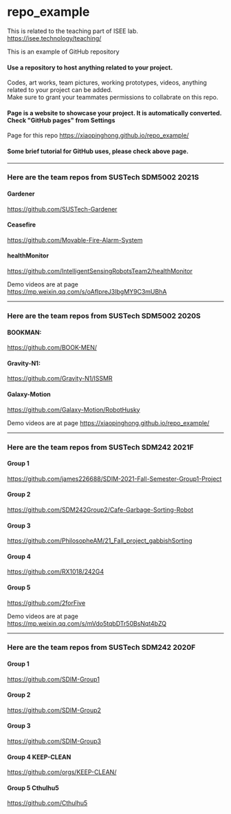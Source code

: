 # repo_example

This is related to the teaching part of ISEE lab. https://isee.technology/teaching/

This is an example of GitHub repository  
#### Use a repository to host anything related to your project.
Codes, art works, team pictures, working prototypes, videos, anything related to your project can be added.  
Make sure to grant your teammates permissions to collabrate on this repo.

#### Page is a website to showcase your project. It is automatically converted. Check "GitHub pages" from Settings
Page for this repo https://xiaopinghong.github.io/repo_example/  

#### Some brief tutorial for GitHub uses, please check above page.
------
### Here are the team repos from SUSTech SDM5002 2021S
#### Gardener
https://github.com/SUSTech-Gardener
#### Ceasefire
https://github.com/Movable-Fire-Alarm-System
#### healthMonitor
https://github.com/IntelligentSensingRobotsTeam2/healthMonitor

Demo videos are at page https://mp.weixin.qq.com/s/oAfIpreJ3IbgMY9C3mUBhA

------
### Here are the team repos from SUSTech SDM5002 2020S
#### BOOKMAN:  
https://github.com/BOOK-MEN/
#### Gravity-N1:  
https://github.com/Gravity-N1/ISSMR
#### Galaxy-Motion
https://github.com/Galaxy-Motion/RobotHusky

Demo videos are at page https://xiaopinghong.github.io/repo_example/  

------
### Here are the team repos from SUSTech SDM242 2021F
#### Group 1  
https://github.com/james226688/SDIM-2021-Fall-Semester-Group1-Project
#### Group 2 
https://github.com/SDM242Group2/Cafe-Garbage-Sorting-Robot
#### Group 3
https://github.com/PhilosopheAM/21_Fall_project_gabbishSorting
#### Group 4
https://github.com/RX1018/242G4
#### Group 5
https://github.com/2forFive

Demo videos are at page https://mp.weixin.qq.com/s/mVdo5tqbDTr50BsNqt4bZQ

------
### Here are the team repos from SUSTech SDM242 2020F
#### Group 1  
https://github.com/SDIM-Group1
#### Group 2 
https://github.com/SDIM-Group2
#### Group 3
https://github.com/SDIM-Group3
#### Group 4 KEEP-CLEAN
https://github.com/orgs/KEEP-CLEAN/
#### Group 5 Cthulhu5
https://github.com/Cthulhu5
